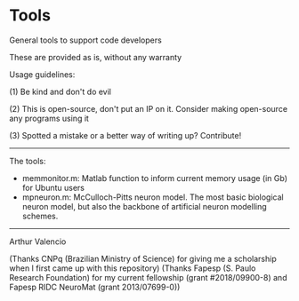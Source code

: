 # Tools

General tools to support code developers

These are provided as is, without any warranty

Usage guidelines:

(1) Be kind and don't do evil

(2) This is open-source, don't put an IP on it. Consider making open-source any programs using it

(3) Spotted a mistake or a better way of writing up? Contribute!

---------------------------

The tools:

* memmonitor.m: Matlab function to inform current memory usage (in Gb) for Ubuntu users
* mpneuron.m: McCulloch-Pitts neuron model. The most basic biological neuron model, but also the backbone of artificial neuron modelling schemes.

--------------------------
Arthur Valencio

(Thanks CNPq (Brazilian Ministry of Science) for giving me a scholarship when I first came up with this repository)
(Thanks Fapesp (S. Paulo Research Foundation) for my current fellowship (grant #2018/09900-8) and Fapesp RIDC NeuroMat (grant 2013/07699-0))
